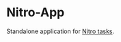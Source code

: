 Nitro-App
=========

Standalone application for [Nitro tasks](https://github.com/stayradiated/Nitro "Nitro").
